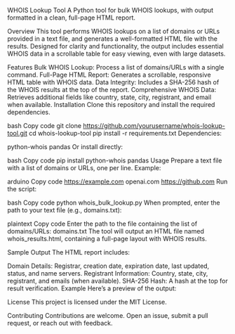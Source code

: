 WHOIS Lookup Tool
A Python tool for bulk WHOIS lookups, with output formatted in a clean, full-page HTML report.

Overview
This tool performs WHOIS lookups on a list of domains or URLs provided in a text file, and generates a well-formatted HTML file with the results. Designed for clarity and functionality, the output includes essential WHOIS data in a scrollable table for easy viewing, even with large datasets.

Features
Bulk WHOIS Lookup: Process a list of domains/URLs with a single command.
Full-Page HTML Report: Generates a scrollable, responsive HTML table with WHOIS data.
Data Integrity: Includes a SHA-256 hash of the WHOIS results at the top of the report.
Comprehensive WHOIS Data: Retrieves additional fields like country, state, city, registrant, and email when available.
Installation
Clone this repository and install the required dependencies.

bash
Copy code
git clone https://github.com/yourusername/whois-lookup-tool.git
cd whois-lookup-tool
pip install -r requirements.txt
Dependencies:

python-whois
pandas
Or install directly:

bash
Copy code
pip install python-whois pandas
Usage
Prepare a text file with a list of domains or URLs, one per line. Example:

arduino
Copy code
https://example.com
openai.com
https://github.com
Run the script:

bash
Copy code
python whois_bulk_lookup.py
When prompted, enter the path to your text file (e.g., domains.txt):

plaintext
Copy code
Enter the path to the file containing the list of domains/URLs: domains.txt
The tool will output an HTML file named whois_results.html, containing a full-page layout with WHOIS results.

Sample Output
The HTML report includes:

Domain Details: Registrar, creation date, expiration date, last updated, status, and name servers.
Registrant Information: Country, state, city, registrant, and emails (when available).
SHA-256 Hash: A hash at the top for result verification.
Example
Here’s a preview of the output:


License
This project is licensed under the MIT License.

Contributing
Contributions are welcome. Open an issue, submit a pull request, or reach out with feedback.






